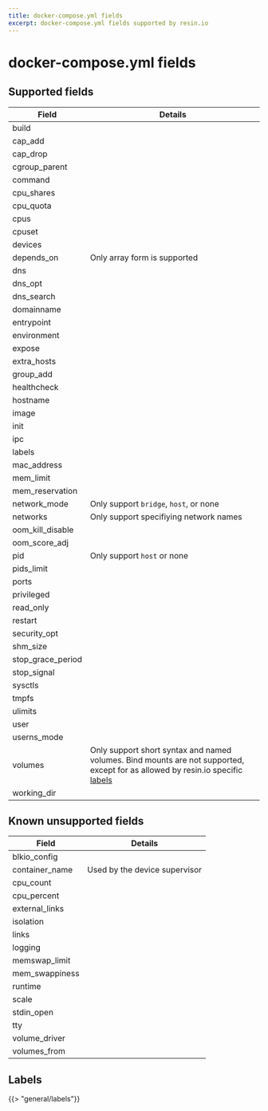 ```yaml
---
title: docker-compose.yml fields
excerpt: docker-compose.yml fields supported by resin.io
---
```


# docker-compose.yml fields

## Supported fields

Field | Details
--- | ---
build |
cap_add | 
cap_drop |
cgroup_parent |
command |
cpu_shares |
cpu_quota |
cpus |
cpuset |
devices |
depends_on | Only array form is supported 
dns |
dns_opt |
dns_search |
domainname |
entrypoint | 
environment |
expose |
extra_hosts |
group_add |
healthcheck |
hostname |
image |
init | 
ipc |
labels |
mac_address |
mem_limit |
mem_reservation |
network_mode | Only support `bridge`, `host`, or none
networks | Only support specifiying network names
oom_kill_disable |
oom_score_adj |
pid | Only support `host` or none
pids_limit |
ports |
privileged |
read_only |
restart |
security_opt |
shm_size |
stop_grace_period |
stop_signal |
sysctls |
tmpfs |
ulimits |
user |
userns_mode |
volumes | Only support short syntax and named volumes. Bind mounts are not supported, except for as allowed by resin.io specific [labels](#labels)
working_dir |


## Known unsupported fields

Field | Details
--- | ---
blkio_config |
container_name | Used by the device supervisor
cpu_count |
cpu_percent |
external_links |
isolation |
links |
logging |
memswap_limit |
mem_swappiness |
runtime |
scale |
stdin_open |
tty |
volume_driver |
volumes_from |

## Labels

{{> "general/labels"}}